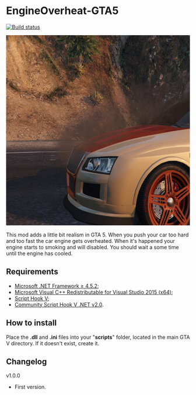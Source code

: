 # EngineOverheat-GTA5
[![Build status](https://ci.appveyor.com/api/projects/status/c5isoly36gap2jea/branch/master?svg=true)](https://ci.appveyor.com/project/IncoCode/engineoverheat-gta5/branch/master)

<img src="img/poster.jpg" alt="alt text" width="650" height="520">

This mod adds a little bit realism in GTA 5. When you push your car too hard and too fast the car engine gets overheated. When it's happened your engine starts to smoking and will disabled. You should wait a some time until the engine has cooled.

Requirements 
--------------

- [Microsoft .NET Framework ≥ 4.5.2](https://www.microsoft.com/download/details.aspx?id=30653);
- [Microsoft Visual C++ Redistributable for Visual Studio 2015  (x64)](https://www.microsoft.com/download/details.aspx?id=48145);
- [Script Hook V](http://gtaforums.com/topic/788343-script-hook-v/);
- [Community Script Hook V .NET v2.0](https://github.com/crosire/scripthookvdotnet/releases/tag/v2.0).

How to install
--------------

Place the **.dll** and **.ini** files into your "**scripts**" folder, located in the main GTA V directory. If it doesn't exist, create it.

Changelog
--------------
v1.0.0
- First version.
